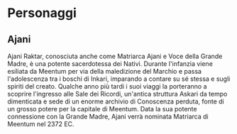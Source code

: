 # Personaggi

## Ajani

Ajani Raktar, conosciuta anche come Matriarca Ajani e Voce della Grande Madre, è una potente sacerdotessa dei Nativi. Durante l'infanzia viene esiliata da Meentum per via della maledizione del Marchio e passa l'adolescenza tra i boschi di Inkari, imparando a contare su sé stessa e sugli spiriti del creato. Qualche anno più tardi i suoi viaggi la porteranno a scoprire l'ingresso alle Sale dei Ricordi, un'antica struttura Askari da tempo dimenticata e sede di un enorme archivio di Conoscenza perduta, fonte di un grosso potere per la capitale di Meentum. Data la sua potente connessione con la Grande Madre, Ajani verrà nominata Matriarca di Meentum nel 2372 EC.
